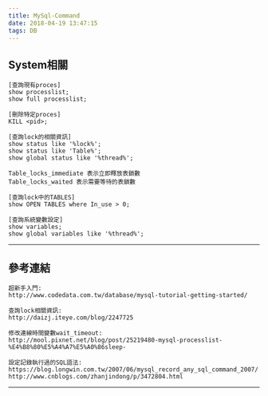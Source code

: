 ```yaml
---
title: MySql-Command
date: 2018-04-19 13:47:15
tags: DB
---
```



System相關
---
	[查詢現有proces]
	show processlist;
	show full processlist;
	
	[刪除特定proces]
	KILL <pid>;
	
	[查詢lock的相關資訊]
	show status like '%lock%';
	show status like 'Table%';
	show global status like '%thread%';
	
	Table_locks_immediate 表示立即釋放表鎖數
	Table_locks_waited 表示需要等待的表鎖數
	
	[查詢lock中的TABLES]
	show OPEN TABLES where In_use > 0;
	
	[查詢系統變數設定]
	show variables;
	show global variables like '%thread%';
	
---

參考連結
---
	超新手入門:
	http://www.codedata.com.tw/database/mysql-tutorial-getting-started/
	
	查詢lock相關資訊:
	http://daizj.iteye.com/blog/2247725
	
	修改連線時間變數wait_timeout: 
	http://mool.pixnet.net/blog/post/25219480-mysql-processlist-%E4%B8%80%E5%A4%A7%E5%A0%86sleep-
	
	設定記錄執行過的SQL語法: 
	https://blog.longwin.com.tw/2007/06/mysql_record_any_sql_command_2007/
	http://www.cnblogs.com/zhanjindong/p/3472804.html
---

